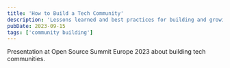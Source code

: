 ```yaml
---
title: 'How to Build a Tech Community'
description: 'Lessons learned and best practices for building and growing technical communities.'
pubDate: 2023-09-15
tags: ['community building']
---
```


Presentation at Open Source Summit Europe 2023 about building tech communities.
